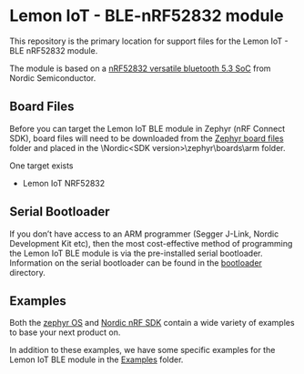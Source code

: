 # Lemon IoT - BLE-nRF52832 module
This repository is the primary location for support files for the Lemon IoT - BLE nRF52832 module. 

The module is based on a [nRF52832 versatile bluetooth 5.3 SoC](https://www.nordicsemi.com/products/nrf52832) from Nordic Semiconductor.

## Board Files

Before you can target the Lemon IoT BLE module in Zephyr (nRF Connect SDK), board files will need to be downloaded from the [Zephyr board files](https://github.com/aaron-mohtar-co/Lemon-IoT-BLE-nRF52832/tree/main/Zephyr%20board%20files/arm) folder and placed in the \Nordic\<SDK version>\zephyr\boards\arm folder.

One target exists
* Lemon IoT NRF52832

## Serial Bootloader

If you don’t have access to an ARM programmer (Segger J-Link, Nordic Development Kit etc), then the most cost-effective method of programming the Lemon IoT BLE module is via the pre-installed serial bootloader. Information on the serial bootloader can be found in the [bootloader](https://github.com/aaron-mohtar-co/Lemon-IoT-BLE-nRF52832/tree/main/Bootloader) directory.

## Examples

Both the [zephyr OS](https://github.com/zephyrproject-rtos/zephyr/tree/main/samples) and [Nordic nRF SDK](https://github.com/nrfconnect/sdk-nrf/tree/main/samples) contain a wide variety of examples to base your next product on. 

In addition to these examples, we have some specific examples for the Lemon IoT BLE module in the [Examples](https://github.com/aaron-mohtar-co/Lemon-IoT-BLE-nRF52832/tree/main/Examples) folder.

